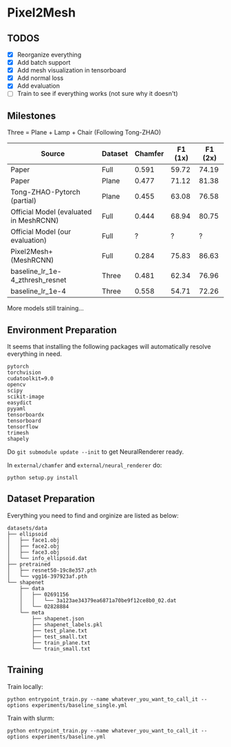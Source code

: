# Pixel2Mesh

## TODOS

- [x] Reorganize everything
- [x] Add batch support
- [x] Add mesh visualization in tensorboard
- [x] Add normal loss
- [x] Add evaluation
- [ ] Train to see if everything works (not sure why it doesn't)

## Milestones

Three = Plane + Lamp + Chair (Following Tong-ZHAO)

Source | Dataset | Chamfer | F1 (1x) | F1 (2x) 
-------|---------|---------|---------|--------
Paper  | Full    | 0.591   | 59.72   | 74.19  
Paper  | Plane   | 0.477   | 71.12   | 81.38
Tong-ZHAO-Pytorch (partial) | Plane | 0.455 | 63.08 | 76.58
Official Model (evaluated in MeshRCNN) | Full | 0.444 | 68.94 | 80.75
Official Model (our evaluation) | Full | ? | ? | ?
Pixel2Mesh+ (MeshRCNN) | Full | 0.284 | 75.83 | 86.63
baseline_lr_1e-4_zthresh_resnet | Three | 0.481 | 62.34 | 76.96
baseline_lr_1e-4 | Three | 0.558 | 54.71 | 72.26

More models still training...

## Environment Preparation

It seems that installing the following packages will automatically resolve everything in need.

```
pytorch
torchvision
cudatoolkit=9.0
opencv
scipy
scikit-image
easydict
pyyaml
tensorboardx
tensorboard
tensorflow
trimesh
shapely
```

Do `git submodule update --init` to get NeuralRenderer ready.

In `external/chamfer` and `external/neural_renderer` do:

```
python setup.py install
```

## Dataset Preparation

Everything you need to find and orginize are listed as below:

```
datasets/data
├── ellipsoid
│   ├── face1.obj
│   ├── face2.obj
│   ├── face3.obj
│   └── info_ellipsoid.dat
├── pretrained
│   ├── resnet50-19c8e357.pth
│   └── vgg16-397923af.pth
└── shapenet
    ├── data
    │   ├── 02691156
    │   │   └── 3a123ae34379ea6871a70be9f12ce8b0_02.dat
    │   └── 02828884
    └── meta
        ├── shapenet.json
        ├── shapenet_labels.pkl
        ├── test_plane.txt
        ├── test_small.txt
        ├── train_plane.txt
        └── train_small.txt
```

## Training

Train locally:

```
python entrypoint_train.py --name whatever_you_want_to_call_it --options experiments/baseline_single.yml
```

Train with slurm:

```
python entrypoint_train.py --name whatever_you_want_to_call_it --options experiments/baseline.yml
```
